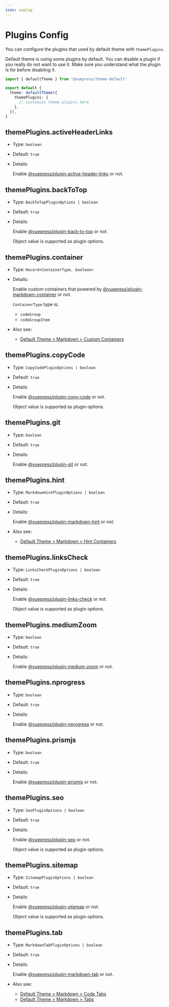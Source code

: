 ```yaml
---
icon: unplug
---
```


# Plugins Config

You can configure the plugins that used by default theme with `themePlugins`.

Default theme is using some plugins by default. You can disable a plugin if you really do not want to use it. Make sure you understand what the plugin is for before disabling it.

```ts title=".vuepress/config.ts"
import { defaultTheme } from '@vuepress/theme-default'

export default {
  theme: defaultTheme({
    themePlugins: {
      // customize theme plugins here
    },
  }),
}
```

## themePlugins.activeHeaderLinks

- Type: `boolean`

- Default: `true`

- Details:

  Enable [@vuepress/plugin-active-header-links](../../plugins/development/active-header-links.md) or not.

## themePlugins.backToTop

- Type: `BackToTopPluginOptions | boolean`

- Default: `true`

- Details:

  Enable [@vuepress/plugin-back-to-top](../../plugins/features/back-to-top.md) or not.

  Object value is supported as plugin options.

## themePlugins.container

- Type: `Record<ContainerType, boolean>`

- Details:

  Enable custom containers that powered by [@vuepress/plugin-markdown-container](../../plugins/markdown/markdown-container.md) or not.

  `ContainerType` type is:
  - `codeGroup`
  - `codeGroupItem`

- Also see:
  - [Default Theme > Markdown > Custom Containers](./markdown.md#custom-containers)

## themePlugins.copyCode

- Type: `CopyCodePluginOptions | boolean`

- Default: `true`

- Details:

  Enable [@vuepress/plugin-copy-code](../../plugins/features/copy-code.md) or not.

  Object value is supported as plugin options.

## themePlugins.git

- Type: `boolean`

- Default: `true`

- Details:

  Enable [@vuepress/plugin-git](../../plugins/development/git.md) or not.

## themePlugins.hint

- Type: `MarkdownHintPluginOptions | boolean`

- Default: `true`

- Details:

  Enable [@vuepress/plugin-markdown-hint](../../plugins/markdown/markdown-hint.md) or not.

- Also see:
  - [Default Theme > Markdown > Hint Containers](./markdown.md#hint-containers)

## themePlugins.linksCheck

- Type: `LinksCheckPluginOptions | boolean`

- Default: `true`

- Details:

  Enable [@vuepress/plugin-links-check](../../plugins/markdown/links-check.md) or not.

  Object value is supported as plugin options.

## themePlugins.mediumZoom

- Type: `boolean`

- Default: `true`

- Details:

  Enable [@vuepress/plugin-medium-zoom](../../plugins/features/medium-zoom.md) or not.

## themePlugins.nprogress

- Type: `boolean`

- Default: `true`

- Details:

  Enable [@vuepress/plugin-nprogress](../../plugins/features/nprogress.md) or not.

## themePlugins.prismjs

- Type: `boolean`

- Default: `true`

- Details:

  Enable [@vuepress/plugin-prismjs](../../plugins/markdown/prismjs.md) or not.

## themePlugins.seo

- Type: `SeoPluginOptions | boolean`

- Default: `true`

- Details:

  Enable [@vuepress/plugin-seo](../../plugins/seo/seo/README.md) or not.

  Object value is supported as plugin options.

## themePlugins.sitemap

- Type: `SitemapPluginOptions | boolean`

- Default: `true`

- Details:

  Enable [@vuepress/plugin-sitemap](../../plugins/seo/sitemap/README.md) or not.

  Object value is supported as plugin options.

## themePlugins.tab

- Type: `MarkdownTabPluginOptions | boolean`

- Default: `true`

- Details:

  Enable [@vuepress/plugin-markdown-tab](../../plugins/markdown/markdown-tab.md) or not.

- Also see:
  - [Default Theme > Markdown > Code Tabs](./markdown.md#code-tabs)
  - [Default Theme > Markdown > Tabs](./markdown.md#tabs)
